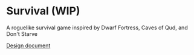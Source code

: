 # Survival (WIP)

A roguelike survival game inspired by Dwarf Fortress, Caves of Qud, and Don't Starve


[Design document](https://docs.google.com/document/d/1QQWnJ2frBN2tIl7ah1RWHNOQuj8oJjD81V8b4rahGfY/edit?usp=sharing)